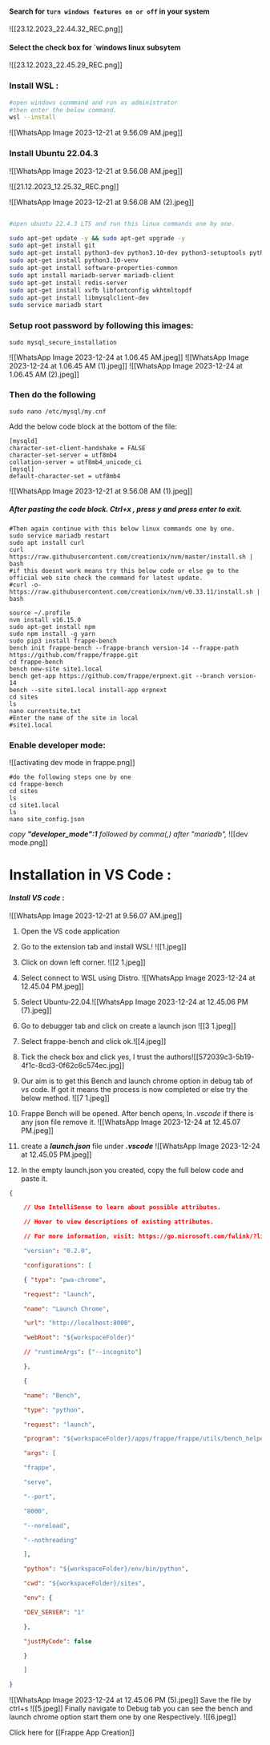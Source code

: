#### Search for `turn windows features on or off` in your system
![[23.12.2023_22.44.32_REC.png]]
#### Select the check box for `windows linux subsytem
![[23.12.2023_22.45.29_REC.png]]
### Install WSL :
```bash
#open windows conmmand and run as administrator 
#then enter the below command. 
wsl --install
```



![[WhatsApp Image 2023-12-21 at 9.56.09 AM.jpeg]]	
### Install Ubuntu 22.04.3
![[WhatsApp Image 2023-12-21 at 9.56.08 AM.jpeg]]

![[21.12.2023_12.25.32_REC.png]]

![[WhatsApp Image 2023-12-21 at 9.56.08 AM (2).jpeg]]

```bash

#open ubuntu 22.4.3 LTS and run this linux commands one by one.

sudo apt-get update -y && sudo apt-get upgrade -y
sudo apt-get install git
sudo apt-get install python3-dev python3.10-dev python3-setuptools python3-pip python3-distutils
sudo apt-get install python3.10-venv
sudo apt-get install software-properties-common
sudo apt install mariadb-server mariadb-client
sudo apt-get install redis-server
sudo apt-get install xvfb libfontconfig wkhtmltopdf
sudo apt-get install libmysqlclient-dev
sudo service mariadb start
```

### Setup root password by following this images:
```shell
sudo mysql_secure_installation
```
![[WhatsApp Image 2023-12-24 at 1.06.45 AM.jpeg]]
![[WhatsApp Image 2023-12-24 at 1.06.45 AM (1).jpeg]]
![[WhatsApp Image 2023-12-24 at 1.06.45 AM (2).jpeg]]
### Then do the following
```shell
sudo nano /etc/mysql/my.cnf
```
Add the below code block at the bottom of the file:
```service
[mysqld]
character-set-client-handshake = FALSE
character-set-server = utf8mb4
collation-server = utf8mb4_unicode_ci
[mysql]
default-character-set = utf8mb4
```

![[WhatsApp Image 2023-12-21 at 9.56.08 AM (1).jpeg]]
##### After pasting the code block. Ctrl+x , press y and press enter to exit.

```shell
#Then again continue with this below linux commands one by one. 
sudo service mariadb restart
sudo apt install curl
curl https://raw.githubusercontent.com/creationix/nvm/master/install.sh | bash
#if this doesnt work means try this below code or else go to the official web site check the command for latest update.
#curl -o- https://raw.githubusercontent.com/creationix/nvm/v0.33.11/install.sh | bash

source ~/.profile
nvm install v16.15.0
sudo apt-get install npm
sudo npm install -g yarn
sudo pip3 install frappe-bench
bench init frappe-bench --frappe-branch version-14 --frappe-path https://github.com/frappe/frappe.git
cd frappe-bench
bench new-site site1.local
bench get-app https://github.com/frappe/erpnext.git --branch version-14
bench --site site1.local install-app erpnext
cd sites
ls
nano currentsite.txt
#Enter the name of the site in local
#site1.local
```

### Enable developer mode:
![[activating dev mode in frappe.png]]
```shell
#do the following steps one by one
cd frappe-bench
cd sites
ls
cd site1.local
ls
nano site_config.json
```
_copy __"developer_mode":1__ followed by comma(,) after "mariadb",_
	![[dev mode.png]]
	


# Installation in VS Code :
#### ___Install VS code___ :
![[WhatsApp Image 2023-12-21 at 9.56.07 AM.jpeg]]
1. Open the VS code application
2. Go to the extension tab and install WSL! ![[1.jpeg]]
3. Click on down left corner.
![[2 1.jpeg]]
4. Select connect to WSL using Distro.
![[WhatsApp Image 2023-12-24 at 12.45.04 PM.jpeg]]
5. Select Ubuntu-22.04.![[WhatsApp Image 2023-12-24 at 12.45.06 PM (7).jpeg]]
6. Go to debugger tab and click on create a launch json ![[3 1.jpeg]]
7. Select frappe-bench and click ok.![[4.jpeg]]
8. Tick the check box and  click yes, I trust the authors![[572039c3-5b19-4f1c-8cd3-0f62c6c574ec.jpg]]
9. Our aim is to get this Bench and launch chrome option in debug tab of vs code. If got it means the process is now completed or else try the below method.
 ![[7 1.jpeg]]
 
1. Frappe Bench will be opened. After bench opens, In _.vscode_ if there is any json file remove it.
![[WhatsApp Image 2023-12-24 at 12.45.07 PM.jpeg]]
2. create a ___launch.json___ file under ___.vscode___
![[WhatsApp Image 2023-12-24 at 12.45.05 PM.jpeg]]
3. In the empty launch.json you created, copy the full below code and paste it.
```json
{

    // Use IntelliSense to learn about possible attributes.

    // Hover to view descriptions of existing attributes.

    // For more information, visit: https://go.microsoft.com/fwlink/?linkid=830387

    "version": "0.2.0",

    "configurations": [

    { "type": "pwa-chrome",

    "request": "launch",

    "name": "Launch Chrome",

    "url": "http://localhost:8000",

    "webRoot": "${workspaceFolder}"

    // "runtimeArgs": ["--incognito"]

    },

    {

    "name": "Bench",

    "type": "python",

    "request": "launch",

    "program": "${workspaceFolder}/apps/frappe/frappe/utils/bench_helper.py",

    "args": [

    "frappe",

    "serve",

    "--port",

    "8000",

    "--noreload",

    "--nothreading"

    ],

    "python": "${workspaceFolder}/env/bin/python",

    "cwd": "${workspaceFolder}/sites",

    "env": {

    "DEV_SERVER": "1"

    },

    "justMyCode": false

    }

    ]

}
```
 ![[WhatsApp Image 2023-12-24 at 12.45.06 PM (5).jpeg]]
 Save the file by ctrl+s 
 ![[5.jpeg]]
 Finally navigate to Debug tab you can see the bench and launch chrome option
 start them one by one Respectively. 
 ![[6.jpeg]]

Click here for [[Frappe App Creation]]